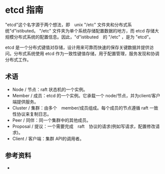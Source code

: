 <!-- ---
title: etcd 指南
date: 2019-08-04 01:09:07
category: showcode, etcd
--- -->

# etcd 指南

"etcd"这个名字源于两个想法，即　unix "/etc" 文件夹和分布式系统"d"istibuted。 "/etc" 文件夹为单个系统存储配置数据的地方，而 etcd 存储大规模分布式系统的配置信息。因此，"d"istibuted　的 "/etc" ，是为 "etcd"。

etcd 是一个分布式键值对存储，设计用来可靠而快速的保存关键数据并提供访问。分布式系统使用 etcd 作为一致性键值存储，用于配置管理，服务发现和协调分布式工作。

## 术语

- Node / 节点：raft 状态机的一个实例。
- Member / 成员：etcd 的一个实例。它承载一个 node/节点，并为client/客户端提供服务。
- Cluster / 集群：由多个　member/成员组成。每个成员的节点遵循 raft 一致性协议来复制日志。
- Peer / 同伴：同一个集群中的其他成员。
- Proposal / 提议：一个需要完成　raft　协议的请求(例如写请求，配置修改请求)。
- Client / 客户端：集群 API的调用者。



## 参考资料

- []()

